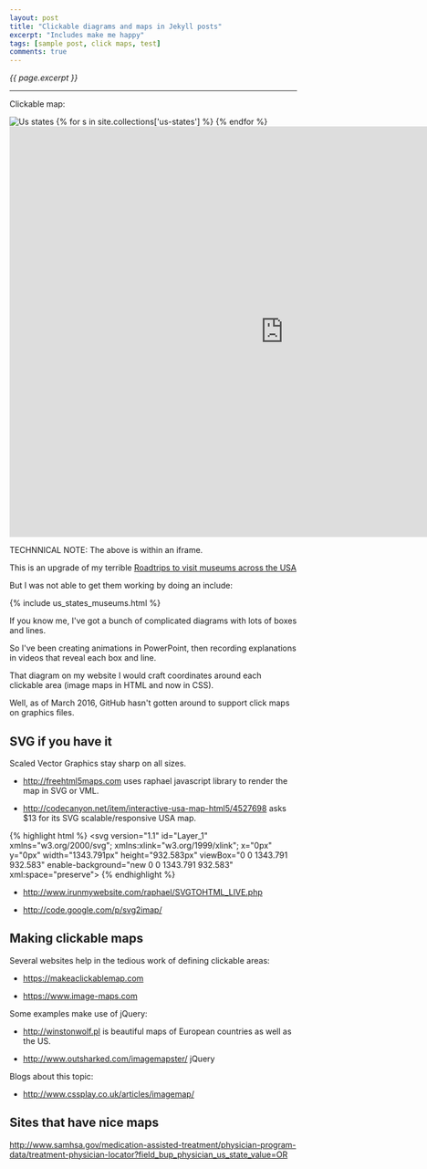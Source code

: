 ```yaml
---
layout: post
title: "Clickable diagrams and maps in Jekyll posts"
excerpt: "Includes make me happy"
tags: [sample post, click maps, test]
comments: true
---
```

<i>{{ page.excerpt }}</i>
<hr />

Clickable map:

<img src="https://cloud.githubusercontent.com/assets/300046/14015545/77b35900-f17f-11e5-83b7-f931da813eb2.gif" alt="Us states" usemap="#us-states" />
<map name="us-states">
{% for s in site.collections['us-states'] %}
<area shape="poly" coords="28,197,46,185,72,199,72,241,88,243,102,261,92,263,70,241,42,243,28,257,12,259,34,243,20,233,16,223,34,215,22,207,30,205,28,197"
    href="#AK" 
    alt="AK" title="State" >
{% endfor %}


<iframe src="https://www.makeaclickablemap.com/map.php?dd079c4716f558afc7fca114027f699f7c2c005f" frameborder="0" scrolling="no" height="720" width="960"></iframe>

TECHNNICAL NOTE: The above is within an iframe.

This is an upgrade of my terrible <a target="_blank" href="http://wilsonmar.com/1usa.htm">
Roadtrips to visit museums across the USA</a>

But I was not able to get them working by doing an include:


   &#123;% include us_states_museums.html %}


If you know me, I've got a bunch of complicated diagrams with lots of boxes and lines.

So I've been creating animations in PowerPoint, then recording explanations in videos 
that reveal each box and line.

That diagram on my website I would craft coordinates around each clickable area
(image maps in HTML and now in CSS).

Well, as of March 2016, GitHub hasn't gotten around to support click maps on graphics files.

## SVG if you have it

Scaled Vector Graphics stay sharp on all sizes.

   * http://freehtml5maps.com
   uses raphael javascript library to render the map in SVG or VML.

   * http://codecanyon.net/item/interactive-usa-map-html5/4527698
   asks $13 for its SVG scalable/responsive USA map.

{% highlight html %}
<svg version="1.1" id="Layer_1" xmlns="w3.org/2000/svg"; xmlns:xlink="w3.org/1999/xlink"; x="0px" y="0px" width="1343.791px" height="932.583px" viewBox="0 0 1343.791 932.583" enable-background="new 0 0 1343.791 932.583" xml:space="preserve"> <g id="Panama"> <path fill="#FDF9D1" stroke="#918E8F" d="..."/> </g> </svg> 
{% endhighlight %}

   * http://www.irunmywebsite.com/raphael/SVGTOHTML_LIVE.php

   * http://code.google.com/p/svg2imap/


## Making clickable maps
Several websites help in the tedious work of defining clickable areas:

   * https://makeaclickablemap.com

   * https://www.image-maps.com

Some examples make use of jQuery:

   * http://winstonwolf.pl
     is beautiful maps of European countries as well as the US.

   * http://www.outsharked.com/imagemapster/
     jQuery

Blogs about this topic:

   * http://www.cssplay.co.uk/articles/imagemap/

## Sites that have nice maps

http://www.samhsa.gov/medication-assisted-treatment/physician-program-data/treatment-physician-locator?field_bup_physician_us_state_value=OR

